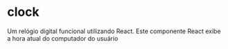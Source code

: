 # clock
Um relógio digital funcional utilizando React. Este componente React exibe a hora atual do computador do usuário

